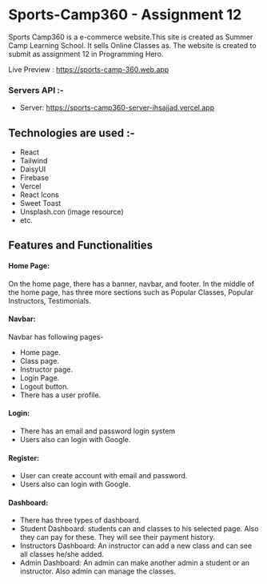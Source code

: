 
# Sports-Camp360 - Assignment 12

Sports Camp360 is a e-commerce website.This site is created as Summer Camp Learning School. It sells Online Classes as. 
The website is created to submit as assignment 12 in Programming Hero.

Live Preview : https://sports-camp-360.web.app

### Servers  API :- 
- Server: https://sports-camp360-server-ihsajjad.vercel.app



## Technologies are used :-

- React
- Tailwind
- DaisyUI
- Firebase
- Vercel
- React Icons
- Sweet Toast
- Unsplash.con (image resource)
- etc.


## Features and Functionalities

#### Home Page: 
On the home page, there has a banner, navbar, and footer. In the middle of the home page, has three more sections such as Popular Classes, Popular Instructors, Testimonials.


#### Navbar: 
Navbar has following pages-
- Home page.
- Class page.
- Instructor page.
- Login Page.
- Logout button.
- There has a user profile.

#### Login: 
 - There has an email and password login system
 - Users also can login with Google.

#### Register: 
- User can create account with email and password.
- Users also can login with Google.

#### Dashboard: 
- There has three types of dashboard.
- Student Dashboard: students can and classes to his selected page. Also they can pay for these. They will see their payment history.
- Instructors Dashboard: An instructor can add a new class and can see all classes he/she added.
- Admin Dashboard: An admin can make another admin a student or an instructor. Also admin can manage the classes.
